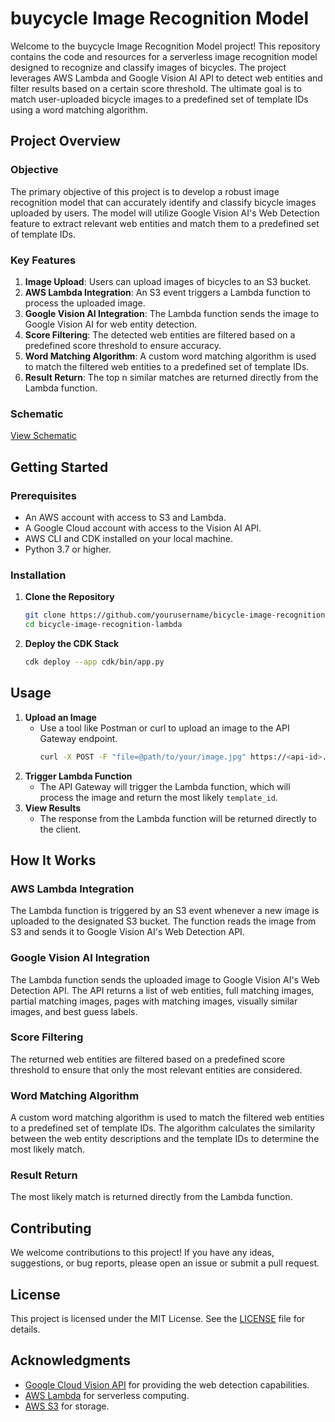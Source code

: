 # buycycle Image Recognition Model
Welcome to the buycycle Image Recognition Model project! This repository contains the code and resources for a serverless image recognition model designed to recognize and classify images of bicycles. The project leverages AWS Lambda and Google Vision AI API to detect web entities and filter results based on a certain score threshold. The ultimate goal is to match user-uploaded bicycle images to a predefined set of template IDs using a word matching algorithm.
## Project Overview
### Objective
The primary objective of this project is to develop a robust image recognition model that can accurately identify and classify bicycle images uploaded by users. The model will utilize Google Vision AI's Web Detection feature to extract relevant web entities and match them to a predefined set of template IDs.
### Key Features
1. **Image Upload**: Users can upload images of bicycles to an S3 bucket.
2. **AWS Lambda Integration**: An S3 event triggers a Lambda function to process the uploaded image.
3. **Google Vision AI Integration**: The Lambda function sends the image to Google Vision AI for web entity detection.
4. **Score Filtering**: The detected web entities are filtered based on a predefined score threshold to ensure accuracy.
5. **Word Matching Algorithm**: A custom word matching algorithm is used to match the filtered web entities to a predefined set of template IDs.
6. **Result Return**: The top n similar matches are returned directly from the Lambda function.
### Schematic
[View Schematic](https://excalidraw.com/#json=_mKcmwEdqvZDs1Urlapc7,crsQy1z9jc7mZNr8755P3g)
## Getting Started
### Prerequisites
- An AWS account with access to S3 and Lambda.
- A Google Cloud account with access to the Vision AI API.
- AWS CLI and CDK installed on your local machine.
- Python 3.7 or higher.
### Installation
1. **Clone the Repository**
   ```bash
   git clone https://github.com/yourusername/bicycle-image-recognition-lambda.git
   cd bicycle-image-recognition-lambda
   ```
2. **Deploy the CDK Stack**
     ```bash
     cdk deploy --app cdk/bin/app.py
     ```
## Usage
1. **Upload an Image**
   - Use a tool like Postman or curl to upload an image to the API Gateway endpoint.
     ```bash
     curl -X POST -F "file=@path/to/your/image.jpg" https://<api-id>.execute-api.<region>.amazonaws.com/prod/upload
     ```
2. **Trigger Lambda Function**
   - The API Gateway will trigger the Lambda function, which will process the image and return the most likely `template_id`.
3. **View Results**
   - The response from the Lambda function will be returned directly to the client.
## How It Works
### AWS Lambda Integration
The Lambda function is triggered by an S3 event whenever a new image is uploaded to the designated S3 bucket. The function reads the image from S3 and sends it to Google Vision AI's Web Detection API.
### Google Vision AI Integration
The Lambda function sends the uploaded image to Google Vision AI's Web Detection API. The API returns a list of web entities, full matching images, partial matching images, pages with matching images, visually similar images, and best guess labels.
### Score Filtering
The returned web entities are filtered based on a predefined score threshold to ensure that only the most relevant entities are considered.
### Word Matching Algorithm
A custom word matching algorithm is used to match the filtered web entities to a predefined set of template IDs. The algorithm calculates the similarity between the web entity descriptions and the template IDs to determine the most likely match.
### Result Return
The most likely match is returned directly from the Lambda function.
## Contributing
We welcome contributions to this project! If you have any ideas, suggestions, or bug reports, please open an issue or submit a pull request.
## License
This project is licensed under the MIT License. See the [LICENSE](LICENSE) file for details.
## Acknowledgments
- [Google Cloud Vision API](https://cloud.google.com/vision) for providing the web detection capabilities.
- [AWS Lambda](https://aws.amazon.com/lambda/) for serverless computing.
- [AWS S3](https://aws.amazon.com/s3/) for storage.

